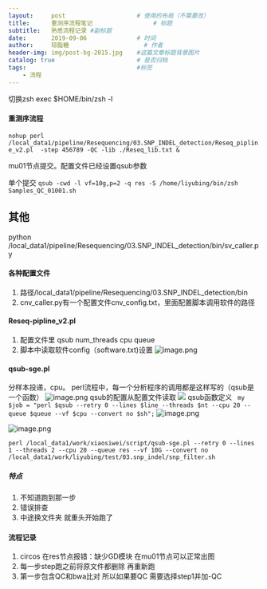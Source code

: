 ```yaml
---
layout:     post   				    # 使用的布局（不需要改）
title:      重测序流程笔记 				# 标题 
subtitle:   熟悉流程记录 #副标题
date:       2019-09-06 				# 时间
author:     琼脂糖						# 作者
header-img: img/post-bg-2015.jpg 	#这篇文章标题背景图片
catalog: true 						# 是否归档
tags:								#标签
    - 流程
---
```


切换zsh
exec $HOME/bin/zsh -l

#### 重测序流程
`nohup perl /local_data1/pipeline/Resequencing/03.SNP_INDEL_detection/Reseq_pipline_v2.pl  -step 456789 -QC -lib ./Reseq_lib.txt &`

mu01节点提交。配置文件已经设置qsub参数

单个提交
`qsub -cwd -l vf=10g,p=2 -q res -S /home/liyubing/bin/zsh Samples_QC_01001.sh`


## 其他
python /local_data1/pipeline/Resequencing/03.SNP_INDEL_detection/bin/sv_caller.py

#### 各种配置文件
1. 路径/local_data1/pipeline/Resequencing/03.SNP_INDEL_detection/bin
2. cnv_caller.py有一个配置文件cnv_config.txt，里面配置脚本调用软件的路径 

#### Reseq-pipline_v2.pl
1. 配置文件里
qsub
num_threads
cpu
queue
2. 脚本中读取软件config（software.txt)设置
![image.png](https://upload-images.jianshu.io/upload_images/7901162-a14cc0611d6f6091.png?imageMogr2/auto-orient/strip%7CimageView2/2/w/1240)


#### qsub-sge.pl
分样本投递，cpu。
perl流程中，每一个分析程序的调用都是这样写的（qsub是一个函数）
![image.png](https://upload-images.jianshu.io/upload_images/7901162-9dfdfd27e5329a79.png?imageMogr2/auto-orient/strip%7CimageView2/2/w/1240)
qsub的配置从配置文件读取
![](https://upload-images.jianshu.io/upload_images/7901162-47a73710fc7eb8cb.png?imageMogr2/auto-orient/strip%7CimageView2/2/w/1240)
qsub函数定义
` my $job = "perl $qsub --retry 0 --lines $line --threads $nt --cpu 20 --queue $queue --vf $cpu --convert no $sh";`
![image.png](https://upload-images.jianshu.io/upload_images/7901162-d362fc95abf4da16.png?imageMogr2/auto-orient/strip%7CimageView2/2/w/1240)



![image.png](https://upload-images.jianshu.io/upload_images/7901162-f7025dc5485532f6.png?imageMogr2/auto-orient/strip%7CimageView2/2/w/1240)

`perl /local_data1/work/xiaosiwei/script/qsub-sge.pl --retry 0 --lines 1 --threads 2 --cpu 20 --queue res --vf 10G --convert no /local_data1/work/liyubing/test/03.snp_indel/snp_filter.sh`



##### 特点
1. 不知道跑到那一步
2. 错误排查
3. 中途换文件夹 就重头开始跑了


#### 流程记录
1. circos 在res节点报错：缺少GD模块
在mu01节点可以正常出图
2. 每一步step跑之前将原文件都删除 再重新跑
3. 第一步包含QC和bwa比对 所以如果要QC 需要选择step1并加-QC 


